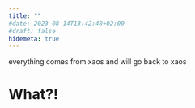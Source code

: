 ```yaml
---
title: ""
#date: 2023-08-14T13:42:48+02:00
#draft: false
hidemeta: true
---
```


everything comes from xaos and will go back to xaos

# What?!
